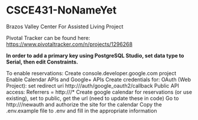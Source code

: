 # CSCE431-NoNameYet

Brazos Valley Center For Assisted Living Project

Pivotal Tracker can be found here: https://www.pivotaltracker.com/n/projects/1296268

**In order to add a primary key using PostgreSQL Studio, set data type to Serial, then edit Constraints.**

To enable reservations:
Create console.developer.google.com project
Enable Calendar APIs and Google+ APIs
Create credentials for:
    OAuth (Web Project): set redirect uri http://<site-url>/auth/google_oauth2/callback
    Public API access: Referrers = http://<site-url>/*
    Create google calendar for reservations (or use existing), set to public, get the url (need to update these in code)
Go to http://<site-url>/newauth and authorize the site for the calendar
Copy the .env.example file to .env and fill in the appropriate information